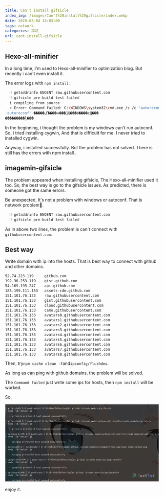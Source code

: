 ```yaml
---
title: Can't install gifsicle
index_img: /images/Can't%20install%20gifsicle/index.webp
date: 2020-08-04 14:03:00
tags: network
categories: 踩坑
url: cant-install-gifsicle
---
```


## Hexo-all-minifier

In a long time, i'm used to Hexo-all-minifier to optimization blog. But recently i can't even install it.

The error logs with `npm install`:

```bash
  ‼ getaddrinfo ENOENT raw.githubusercontent.com
  ‼ gifsicle pre-build test failed
  i compiling from source
  × Error: Command failed: C:\WINDOWS\system32\cmd.exe /s /c "autoreconf -ivf"
'autoreconf' �����ڲ����ⲿ���Ҳ���ǿ����еĳ���
���������ļ���
```

In the beginning, i thought the problem is my windows can't run autoconf. So, i tried installing cygwin, And that is difficult for me. I never tried to installed cygwin.

Anyway, i installed successfully. But the problem has not solved. There is still has the errors with npm install .

## imagemin-gifsicle

The problem appeared when installing gifsicle, The Hexo-all-minifier used it too. So, the best way is go to the gifsicle issues. As predicted, there is someone got the same errors. 

Be unexpected, It's not a problem with windows or autoconf. That is network problem🌚. 

```bash
  ‼ getaddrinfo ENOENT raw.githubusercontent.com
  ‼ gifsicle pre-build test failed
```

As in above two lines, the problem is can't connect with `githubusercontent.com`.

## Best way

Write domain with ip into the hosts. That is best way to connect with github and other domains.

```
52.74.223.119     github.com
192.30.253.119    gist.github.com
54.169.195.247    api.github.com
185.199.111.153   assets-cdn.github.com
151.101.76.133    raw.githubusercontent.com
151.101.76.133    gist.githubusercontent.com
151.101.76.133    cloud.githubusercontent.com
151.101.76.133    camo.githubusercontent.com
151.101.76.133    avatars0.githubusercontent.com
151.101.76.133    avatars1.githubusercontent.com
151.101.76.133    avatars2.githubusercontent.com
151.101.76.133    avatars3.githubusercontent.com
151.101.76.133    avatars4.githubusercontent.com
151.101.76.133    avatars5.githubusercontent.com
151.101.76.133    avatars6.githubusercontent.com
151.101.76.133    avatars7.githubusercontent.com
151.101.76.133    avatars8.githubusercontent.com
```

Then, try`npm cache clean -f`and`ipconfig/flushdns`.

As long as can ping with github domains, the problem will be solved.

The `Command failed` just write some ips for hosts, then `npm install` will be worked.

So, 

![批注 2020-08-04 135700](../images/Can't%20install%20gifsicle/批注%202020-08-04%20135700.webp)



enjoy it.